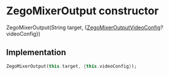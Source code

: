 


# ZegoMixerOutput constructor







ZegoMixerOutput(String target, {[ZegoMixerOutputVideoConfig](../../zego_uikit_prebuilt_live_audio_room/ZegoMixerOutputVideoConfig-class.md)? videoConfig})





## Implementation

```dart
ZegoMixerOutput(this.target, {this.videoConfig});
```







